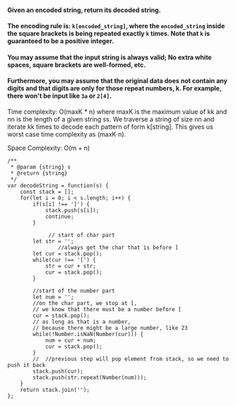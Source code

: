 
#### Given an encoded string, return its decoded string.

#### The encoding rule is: `k[encoded_string]`, where the `encoded_string` inside the square brackets is being repeated exactly `k` times. Note that `k` is guaranteed to be a positive integer.

#### You may assume that the input string is always valid; No extra white spaces, square brackets are well-formed, etc.

#### Furthermore, you may assume that the original data does not contain any digits and that digits are only for those repeat numbers, k. For example, there won't be input like `3a` or `2[4]`.



Time complexity: O(maxK * n) where maxK is the maximum value of kk and nn is the length of a given string ss. We traverse a string of size nn and iterate kk times to decode each pattern of form k[string]. This gives us worst case time complexity as (maxK⋅n).

Space Complexity: O(m + n)

```JS
/**
 * @param {string} s
 * @return {string}
 */
var decodeString = function(s) {
    const stack = [];
    for(let i = 0; i < s.length; i++) {
        if(s[i] !== ']') {
            stack.push(s[i]);
            continue;
        }
       
			 // start of char part
        let str = '';
				//always get the char that is before ]
        let cur = stack.pop();
        while(cur !== '[') {
            str = cur + str;
            cur = stack.pop();
        }
        
        //start of the number part
        let num = '';
        //on the char part, we stop at [, 
        // we know that there must be a number before [
        cur = stack.pop();
        // as long as that is a number, 
        // because there might be a large number, like 23
        while(!Number.isNaN(Number(cur))) {
            num = cur + num;
            cur = stack.pop();
        }
        //  //previous step will pop element from stack, so we need to push it back
        stack.push(cur);
        stack.push(str.repeat(Number(num)));
    }
    return stack.join('');
};
``` 
